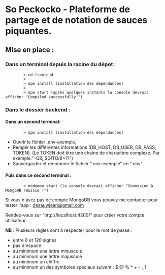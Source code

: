 # So Peckocko - Plateforme de partage et de notation de sauces piquantes.

## Mise en place :

### Dans un terminal depuis la racine du dépot :
    
    
            > cd frontend 
            >
            > npm install (installation des dépendances)
            >
            > npm start (après quelques instants la console devrait afficher "Compiled successfully.")
            
    
    
### Dans le dossier backend :
   #### Dans un second terminal:
    
    
            > npm install (installation des dépendances)
    
   - Ouvrir le fichier .env-exemple,
   - Remplir les différentes informations (DB_HOST, DB_USER, DB_PASS, TOKEN).
   (Le TOKEN doit être une chaîne de charactère complexe. Par exemple:"-QBj,$G!TQ/8>?1")
   - Sauvergarder et renommer le fichier ".env-exemple" en ".env".

   #### Puis dans ce second terminal :
    
    
            > nodemon start (la console devrait afficher "Connexion à MongoDB réussie !")
    

    
    
Si vous n'avez pas de compte MongoDB vous pouvez me contacter pour tester l'app : desauwjean@gmail.com

Rendez-vous sur "http://localhost:4200/" pour créer votre compte utilisateur.

**NB** : Plusieurs règles sont à respecter pour le mot de passe : 
  - entre 8 et 120 signes
  - pas d'espace              
  - au minimum une lettre minuscule
  - au minimum une lettre majuscule
  - au minimum un chiffre
  - au minimum un des symboles spéciaux suivant :  $ @ % * + - _ !
